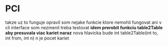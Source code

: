 # PCI

takze uz to funguje
opravil som nejake funkcie ktore nemohli fungovat ani v cli interface som nezmenil
treba testovat
<b>idem prerobit funkciu table2Table aby presuvala viac kariet naraz</b>
nova hlavicka bude <bold>int table2Table(int to, int from, int n)</bold> n je pocet kariet
